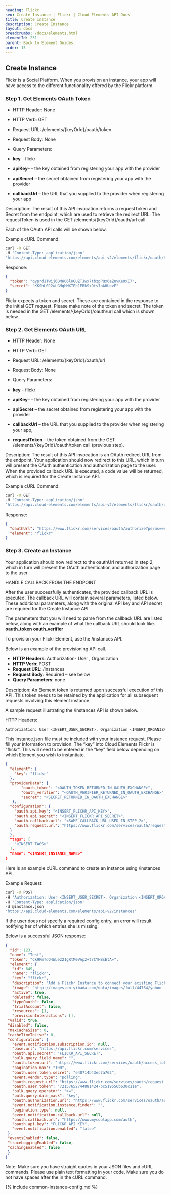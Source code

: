 ```yaml
---
heading: Flickr
seo: Create Instance | Flickr | Cloud Elements API Docs
title: Create Instance
description: Create Instance
layout: docs
breadcrumbs: /docs/elements.html
elementId: 251
parent: Back to Element Guides
order: 15
---
```


## Create Instance

Flickr is a Social Platform. When you provision an instance, your app will have access to the different functionality offered by the Flickr platform.

### Step 1. Get Elements OAuth Token

* HTTP Header: None
* HTTP Verb: GET
* Request URL: /elements/{keyOrId}/oauth/token
* Request Body: None
* Query Parameters:

* __key__ - flickr
* __apiKey–__ - the key obtained from registering your app with the provider
* __apiSecret__ – the secret obtained from registering your app with the provider
* __callbackUrl__ – the URL that you supplied to the provider when registering your app

Description: The result of this API invocation returns a requestToken and Secret from the endpoint, which are used to retrieve the redirect URL.  The requestToken is used in the GET /elements/{keyOrId}/oauth/url call.

Each of the OAuth API calls will be shown below.

Example cURL Command:

```bash
curl -X GET
-H 'Content-Type: application/json'
'https://api.cloud-elements.com/elements/api-v2/elements/flickr/oauth/token?apiKey=insert_fake_api_key&apiSecret=insert_fake_api_secret&callbackUrl=https://www.mycoolapp.com/auth'
```

Response:

```json
{
  "token": "qyprd1Twij60MH06lKGUZTJwx7tbzpPQx6aZnvKe0xI7",
  "secret": "KKSbL0J2wLGMqhMXTEh1ERkSx9tsIbAHUevF"
}
```

Flickr expects a token and secret. These are contained in the response to the initial GET request. Please make note of the token and secret. The token is needed in the GET /elements/{keyOrId}/oauth/url call which is shown below.

### Step 2. Get Elements OAuth URL

* HTTP Header: None
* HTTP Verb: GET
* Request URL: /elements/{keyOrId}/oauth/url
* Request Body: None
* Query Parameters:

* __key__ - flickr
* __apiKey–__ - the key obtained from registering your app with the provider
* __apiSecret__ – the secret obtained from registering your app with the provider
* __callbackUrl__ – the URL that you supplied to the provider when registering your app,
* __requestToken__ - the token obtained from the GET /elements/{keyOrId}/oauth/token call (previous step).

Description: The result of this API invocation is an OAuth redirect URL from the endpoint. Your application should now redirect to this URL, which in turn will present the OAuth authentication and authorization page to the user. When the provided callback URL is executed, a code value will be returned, which is required for the Create Instance API.

Example cURL Command:

```bash
curl -X GET
-H 'Content-Type: application/json'
'https://api.cloud-elements.com/elements/api-v2/elements/flickr/oauth/url?apiKey=insert_fake_api_key&apiSecret=insert_fake_api_secret&callbackUrl=https://www.mycoolapp.com/auth&requestToken=insert_fake_request_token&state=flickr'

```

Response:

```json
{
  "oauthUrl": "https://www.flickr.com/services/oauth/authorize?perms=write&oauth_token=insert_fake_oauth_token&oauth_callback=http%3A%2F%2Fwww.mycoolapp.com%2Fauth%3Fstate%3Dflickr",
  "element": "flickr"
}
```

### Step 3. Create an Instance

Your application should now redirect to the oauthUrl returned in step 2, which in turn will present the OAuth authentication and authorization page to the user.

HANDLE CALLBACK FROM THE ENDPOINT

After the user successfully authenticates, the provided callback URL is executed. The callback URL will contain several parameters, listed below.  These additional parameters, along with the original API key and API secret are required for the Create Instance API.

The parameters that you will need to parse from the callback URL are listed below, along with an example of what the callback URL should look like.
__oauth_token__
__oauth_verifier__

To provision your Flickr Element, use the /instances API.

Below is an example of the provisioning API call.

* __HTTP Headers__: Authorization- User <user secret>, Organization <organization secret>
* __HTTP Verb__: POST
* __Request URL__: /instances
* __Request Body__: Required – see below
* __Query Parameters__: none

Description: An Element token is returned upon successful execution of this API. This token needs to be retained by the application for all subsequent requests involving this element instance.

A sample request illustrating the /instances API is shown below.

HTTP Headers:

```bash
Authorization: User <INSERT_USER_SECRET>, Organization <INSERT_ORGANIZATION_SECRET>

```
This instance.json file must be included with your instance request.  Please fill your information to provision.  The “key” into Cloud Elements Flickr is "flickr".  This will need to be entered in the “key” field below depending on which Element you wish to instantiate.

```json
{
  "element": {
    "key": "flickr"
  },
  "providerData": {
       "oauth_token": "<OAUTH_TOKEN_RETURNED_IN_OAUTH_EXCHANGE>",
       "oauth_verifier": "<OAUTH_VERIFIER_RETURNED_IN_OAUTH_EXCHANGE>",
       "secret": "<SECRET_RETURNED_IN_OAUTH_EXCHANGE>"
   },
  "configuration": {
    "oauth.api.key": "<INSERT_FLICKR_API_KEY>",
    "oauth.api.secret": "<INSERT_FLICKR_API_SECRET>",
    "oauth.callback.url": "<SAME_CALLBACK_URL_USED_IN_STEP_2>",
    "oauth.request.url": "https://www.flickr.com/services/oauth/request_token"
  }
  },
  "tags": [
    "<INSERT_TAGS>"
  ],
  "name": "<INSERT_INSTANCE_NAME>"
}
```

Here is an example cURL command to create an instance using /instances API.

Example Request:

```bash
curl -X POST
-H 'Authorization: User <INSERT_USER_SECRET>, Organization <INSERT_ORGANIZATION_SECRET>'
-H 'Content-Type: application/json'
-d @instance.json
'https://api.cloud-elements.com/elements/api-v2/instances'
```

If the user does not specify a required config entry, an error will result notifying her of which entries she is missing.

Below is a successful JSON response:

```json
{
  "id": 123,
  "name": "Test",
  "token": "Ck9PmTdQ4WLe221gRtM0VAp2+trCYHBsEtA=",
  "element": {
   "id": 649,
   "name": "flickr",
   "key": "flickr",
   "description": "Add a Flickr Instance to connect your existing Flickr account to the Cloud Storage and Documents Hub, allowing you to manage photos and albums. You will need your Flickr account information to add an instance.",
   "image": "http://images.en.yibada.com/data/images/full/44764/yahoo-flickr-logo.jpg",
   "active": true,
   "deleted": false,
   "typeOauth": false,
   "trialAccount": false,
   "resources": [],
   "provisionInteractions": [],
 "valid": true,
 "disabled": false,
 "maxCacheSize": 0,
 "cacheTimeToLive": 0,
 "configuration": {
   "event.notification.subscription.id": null,
   "base.url": "https://api.flickr.com/services",
   "oauth.api.secret": "FLICKR_API_SECRET",
   "bulk.query.field_name": "",
   "oauth.token.url": "https://www.flickr.com/services/oauth/access_token",
   "pagination.max": "100",
   "oauth.user.token.secret": "e40714b43ec7a762",
   "event.vendor.type": "polling",
   "oauth.request.url": "https://www.flickr.com/services/oauth/request_token",
   "oauth.user.token": "72157652744881424-bc519556b630c11e",
   "bulk.query.operator": ">=",
   "bulk.query.date_mask": "key",
   "oauth.authorization.url": "https://www.flickr.com/services/oauth/authorize?perms=write",
   "event.notification.instance.finder": "",
   "pagination.type": null,
   "event.notification.callback.url": null,
   "oauth.callback.url": "https://www.mycoolapp.com/auth",
   "oauth.api.key": "FLICKR_API_KEY",
   "event.notification.enabled": "false"
 },
 "eventsEnabled": false,
 "traceLoggingEnabled": false,
 "cachingEnabled": false
 }
}
```

Note:  Make sure you have straight quotes in your JSON files and cURL commands.  Please use plain text formatting in your code.  Make sure you do not have spaces after the in the cURL command.

{% include common-instance-config.md %}
